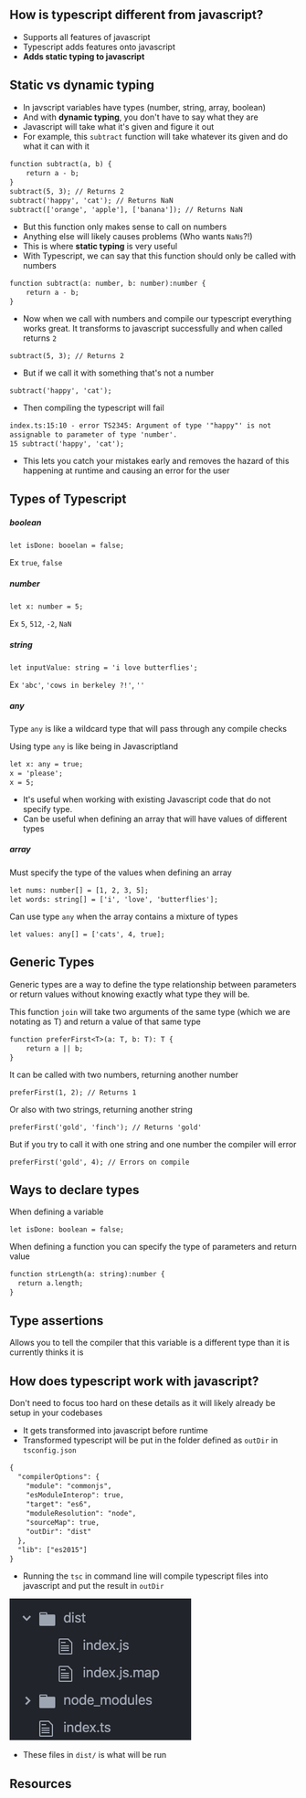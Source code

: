 ## How is typescript different from javascript?
- Supports all features of javascript
- Typescript adds features onto javascript
- **Adds static typing to javascript**

## Static vs dynamic typing
- In javscript variables have types (number, string, array, boolean)
- And with **dynamic typing**, you don't have to say what they are
- Javascript will take what it's given and figure it out
- For example, this `subtract` function will take whatever its given and do what it can with it
```
function subtract(a, b) {
    return a - b;
}
subtract(5, 3); // Returns 2
subtract('happy', 'cat'); // Returns NaN
subtract(['orange', 'apple'], ['banana']); // Returns NaN
```
- But this function only makes sense to call on numbers
- Anything else will likely causes problems (Who wants `NaNs`?!)
- This is where **static typing** is very useful
- With Typescript, we can say that this function should only be called with numbers
```
function subtract(a: number, b: number):number {
    return a - b;
}
```
- Now when we call with numbers and compile our typescript everything works great. It transforms to javascript successfully and when called returns `2`
```
subtract(5, 3); // Returns 2
```
- But if we call it with something that's not a number
```
subtract('happy', 'cat');
```
- Then compiling the typescript will fail
```
index.ts:15:10 - error TS2345: Argument of type '"happy"' is not assignable to parameter of type 'number'.
15 subtract('happy', 'cat');
```
- This lets you catch your mistakes early and removes the hazard of this happening at runtime and causing an error for the user

## Types of Typescript
##### boolean
```
let isDone: booelan = false;
```

Ex `true`, `false`

##### number
```
let x: number = 5;
```
Ex `5`, `512`, `-2`, `NaN`

##### string
```
let inputValue: string = 'i love butterflies';
```
Ex `'abc'`, `'cows in berkeley ?!'`, `''`

##### any
Type `any` is like a wildcard type that will pass through any compile checks

Using type `any` is like being in Javascriptland

```
let x: any = true;
x = 'please';
x = 5;
```

- It's useful when working with existing Javascript code that do not specify type.
- Can be useful when defining an array that will have values of different types

##### array
Must specify the type of the values when defining an array
```
let nums: number[] = [1, 2, 3, 5];
let words: string[] = ['i', 'love', 'butterflies'];
```
Can use type `any` when the array contains a mixture of types
```
let values: any[] = ['cats', 4, true];
```

## Generic Types
Generic types are a way to define the type relationship between parameters or return values without knowing exactly what type they will be.

This function `join` will take two arguments of the same type (which we are notating as T) and return a value of that same type
```
function preferFirst<T>(a: T, b: T): T {
    return a || b;
}
```
It can be called with two numbers, returning another number
```
preferFirst(1, 2); // Returns 1
```
Or also with two strings, returning another string
```
preferFirst('gold', 'finch'); // Returns 'gold'
```
But if you try to call it with one string and one number the compiler will error
```
preferFirst('gold', 4); // Errors on compile
```

## Ways to declare types
When defining a variable
```
let isDone: boolean = false;
```

When defining a function you can specify the type of parameters and return value
```
function strLength(a: string):number {
  return a.length;
}
```


## Type assertions
Allows you to tell the compiler that this variable is a different type than it is currently thinks it is


## How does typescript work with javascript?
Don't need to focus too hard on these details as it will likely already be setup in your codebases
- It gets transformed into javascript before runtime
- Transformed typescript will be put in the folder defined as `outDir` in `tsconfig.json`
```
{
  "compilerOptions": {
    "module": "commonjs",
    "esModuleInterop": true,
    "target": "es6",
    "moduleResolution": "node",
    "sourceMap": true,
    "outDir": "dist"
  },
  "lib": ["es2015"]
}
```
- Running the `tsc` in command line will compile typescript files into javascript and put the result in `outDir`

![Dist dir](./resources/dist-dir.png)
- These files in `dist/` is what will be run

## Resources
